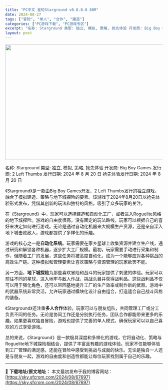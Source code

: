 ```yaml
---
title: "PC中文 星轮Starground v0.8.0.0 88M"
date: 2024-08-27
tags: ["冒险", "单人", "合作", "建造"]
categories: ["PC游戏下载", "PC游戏专区"]
excerpt: "名称: Starground 类型: 独立, 模拟, 策略, 抢先体验 开发商: Big Boy Games 发行商: 2 Left Thumbs 发行日期: 2024 年 8 月 20 日 抢先体验发行日期: 2024 年 8 月 20 日 《Starground》是一款由Big Boy Game&hellip;"
layout: post
---
```


<img class="aligncenter size-full wp-image-67698" src="https://sky.sfcrom.com/wp-content/uploads/2024/08/2024082700595661.webp" alt="" width="660" height="370" />

名称: Starground
类型: 独立, 模拟, 策略, 抢先体验
开发商: Big Boy Games
发行商: 2 Left Thumbs
发行日期: 2024 年 8 月 20 日
抢先体验发行日期: 2024 年 8 月 20 日

《Starground》是一款由Big Boy Games开发、2 Left Thumbs发行的独立游戏，融合了模拟建造、策略与地下城探险的要素。该游戏于2024年8月20日以抢先体验形式发布，凭借其创新的玩法和独特的风格，吸引了众多玩家的关注。

在《Starground》中，玩家可以选择建造和自动化工厂，或者进入Roguelite风格的地下城探险。游戏的自由度很高，没有固定的玩法路线，玩家可以根据自己的喜好来决定如何进行游戏。无论是通过自动化机器来大规模生产资源，还是亲自深入地下城击败敌人，游戏都提供了多样化的乐趣。

游戏的核心之一是<strong>自动化系统</strong>。玩家需要在家乡星球上收集资源并建立生产线，通过研究和解锁各种机器，逐步扩大工厂规模。最初，玩家需要手动进行采集和制作，但随着工厂的发展，这些任务将被高度自动化，成为一个能够应对各种挑战的高效生产链。这种模拟和管理要素让喜欢策略与资源管理的玩家欲罢不能。

另一方面，<strong>地下城探险</strong>为那些喜欢冒险和战斗的玩家提供了刺激的体验。玩家可以前往不同的星球，进入地牢与敌人作战，挑战头目并获得战利品。这些战利品不仅可以用于强化角色，还可以带回基地提升工厂的生产效率或制作新的武器。游戏中的武器系统非常灵活，允许玩家通过模块化设计自由组合，打造适合自己战斗风格的装备。

《Starground》还注重<strong>多人合作</strong>体验。玩家可以与朋友组队，共同管理工厂或分工负责不同的任务。无论是协同工作还是分别执行任务，团队合作都能带来更多的乐趣。如果更喜欢独自冒险，游戏也提供了完善的单人模式，确保玩家可以以自己喜欢的方式享受游戏。

总的来说，《Starground》是一款极具深度和多样化的游戏，它将自动化、策略与Roguelite地下城探险相结合，提供了丰富且有趣的游戏体验。玩家不仅能够体验到工厂管理的满足感，还能在冒险中感受到挑战与成就的快乐。无论是独自一人还是与朋友一起，游戏的自由度和创造性都能让每位玩家找到属于自己的乐趣。

---
📖 **下载地址/原文地址：** 本文最初发布于我的博客网站：[https://sky.sfcrom.com/2024/08/67697](https://sky.sfcrom.com/2024/08/67697)
